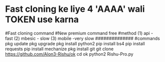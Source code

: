 # Fast cloning ke liye 4 'AAAA' wali TOKEN use karna

#Fast cloning command
#New premium command free
#method
(1) api - fast
(2) mbesic - slow
(3) mobile -very slow
##############
#commands
pkg update
pkg upgrade
pkg install python2
pip install bs4
pip install requests
pip install mechanize
pkg install git
git clone https://github.com/Alon3-Rishu/ok
cd ok
python2 Rishu-Pro.py

